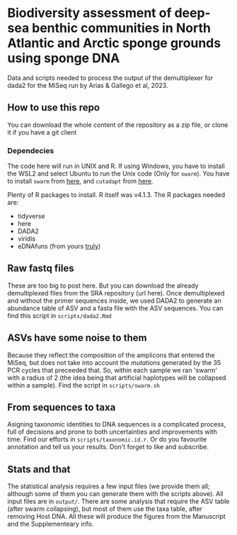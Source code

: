 # Biodiversity assessment of deep-sea benthic communities in North Atlantic and Arctic sponge grounds using sponge DNA
Data and scripts needed to process the output of the demultiplexer for dada2 for the MiSeq run  by Arias & Gallego et al, 2023.

## How to use this repo

You can download the whole content of the repository as a zip file, or clone it if you have a git client

### Dependecies
The code here will run in UNIX and R. If using Windows, you have to install the WSL2 and select Ubuntu to run the Unix code (Only for `swarm`). You have to install `swarm` from [here](https://github.com/torognes/swarm), and `cutadapt` from [here](https://cutadapt.readthedocs.io/en/stable/installation.html).

Plenty of R packages to install. R itself was  v4.1.3. The R packages needed are:

  - tidyverse
  - here
  - DADA2
  - viridis
  - eDNAfuns (from yours [truly](github.com/ramongallego/eDNAfunctions))

## Raw fastq files

These are too big to post here. But you can download the already demultiplexed files from the SRA repository (url here).
Once demultiplexed and without the primer sequences inside, we used DADA2 to generate an abundance table of ASV and a fasta file with the ASV sequences. You can find this script in `scripts/dada2.Rmd`

## ASVs have some noise to them
Because they reflect the composition of the amplicons that entered the MiSeq, but does not take into account the *mutations* generated by the 35 PCR cycles that preceeded that. So, within each sample we ran 'swarm' with a radius of 2 (the idea being that artificial haplotypes will be collapsed within a sample). Find the script in `scripts/swarm.sh`

## From sequences to taxa
Asigning taxonomic identities to DNA sequences is a complicated process, full of decisions and prone to both uncertainties and improvements with time. Find our efforts in `scripts/taxonomic.id.r`. Or do you favourite annotation and tell us your results. Don't forget to like and subscribe.

## Stats and that
The statistical analysis requires a few input files (we provide them all; although some of them you can generate them with the scripts above). All input files are in `output/`. There are some analysis that require the ASV table (after swarm collapsing), but most of them use the taxa table, after removing Host DNA. All these will produce the figures from the Manuscript and the Supplementeary info.

